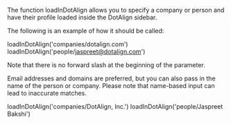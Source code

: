 The function loadInDotAlign allows you to specify a company or person and have their profile loaded inside the DotAlign sidebar. 

The following is an example of how it should be called: 

loadInDotAlign('companies/dotalign.com')
loadInDotAlign('people/jaspreet@dotalign.com')

Note that there is no forward slash at the beginning of the parameter. 

Email addresses and domains are preferred, but you can also pass in the name of the person or company. Please note that name-based input can lead to inaccurate matches.

loadInDotAlign('companies/DotAlign, Inc.')
loadInDotAlign('people/Jaspreet Bakshi')